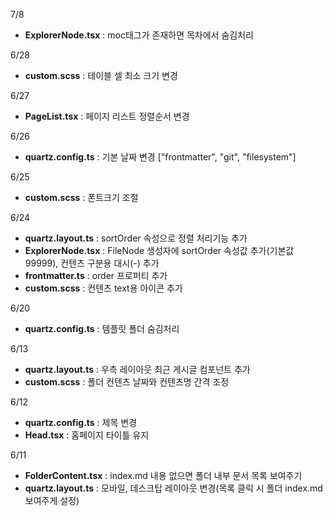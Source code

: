 7/8  
- **ExplorerNode.tsx** : moc태그가 존재하면 목차에서 숨김처리

6/28  
- **custom.scss** : 테이블 셀 최소 크기 변경  

6/27  
- **PageList.tsx** : 페이지 리스트 정렬순서 변경

6/26  
- **quartz.config.ts** : 기본 날짜 변경 \["frontmatter", "git", "filesystem"\]

6/25  
- **custom.scss** : 폰트크기 조절

6/24  
- **quartz.layout.ts** : sortOrder 속성으로 정렬 처리기능 추가
- **ExplorerNode.tsx** : FileNode 생성자에 sortOrder 속성값 추가(기본값 99999), 컨텐츠 구분용 대시(-) 추가
- **frontmatter.ts** : order 프로퍼티 추가
- **custom.scss** : 컨텐츠 text용 아이콘 추가

6/20  
- **quartz.config.ts** : 템플릿 폴더 숨김처리  

6/13
- **quartz.layout.ts** : 우측 레이아웃 최근 게시글 컴포넌트 추가
- **custom.scss** : 폴더 컨텐츠 날짜와 컨텐츠명 간격 조정

6/12  
- **quartz.config.ts** : 제목 변경
- **Head.tsx** : 홈페이지 타이틀 유지

6/11  
- **FolderContent.tsx** : index.md 내용 없으면 폴더 내부 문서 목록 보여주기  
- **quartz.layout.ts** : 모바일, 데스크탑 레이아웃 변경(목록 클릭 시 폴더 index.md 보여주게 설정)